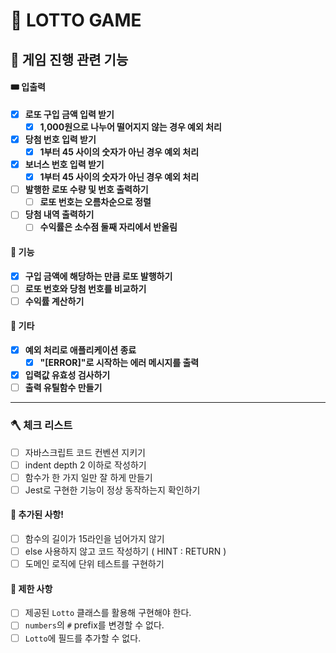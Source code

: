 # 🤑 LOTTO GAME

## 🎰 게임 진행 관련 기능

#### 🎟️ 입출력

- [x] **로또 구입 금액 입력 받기**
  - [x] **1,000원으로 나누어 떨어지지 않는 경우 예외 처리**
- [x] **당첨 번호 입력 받기**
  - [x] **1부터 45 사이의 숫자가 아닌 경우 예외 처리**
- [x] **보너스 번호 입력 받기**
  - [x] **1부터 45 사이의 숫자가 아닌 경우 예외 처리**
- [ ] **발행한 로또 수량 및 번호 출력하기**
  - [ ] **로또 번호는 오름차순으로 정렬**
- [ ] **당첨 내역 출력하기**
  - [ ] **수익률은 소수점 둘째 자리에서 반올림**

#### 🦾 기능

- [x] **구입 금액에 해당하는 만큼 로또 발행하기**
- [ ] **로또 번호와 당첨 번호를 비교하기**
- [ ] **수익률 계산하기**

#### 🍰 기타

- [x] **예외 처리로 애플리케이션 종료**
  - [x] **"[ERROR]"로 시작하는 에러 메시지를 출력**
- [x] **입력값 유효성 검사하기**
- [ ] **출력 유틸함수 만들기**

---

### 🪓 체크 리스트

- [ ] 자바스크립트 코드 컨벤션 지키기
- [ ] indent depth 2 이하로 작성하기
- [ ] 함수가 한 가지 일만 잘 하게 만들기
- [ ] Jest로 구현한 기능이 정상 동작하는지 확인하기

#### 👀️ 추가된 사항!

- [ ] 함수의 길이가 15라인을 넘어가지 않기
- [ ] else 사용하지 않고 코드 작성하기 ( HINT : RETURN )
- [ ] 도메인 로직에 단위 테스트를 구현하기

#### 🤏 제한 사항

- [ ] 제공된 `Lotto` 클래스를 활용해 구현해야 한다.
- [ ] `numbers`의 `#` prefix를 변경할 수 없다.
- [ ] `Lotto`에 필드를 추가할 수 없다.

